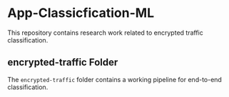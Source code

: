 # App-Classicfication-ML

This repository contains research work related to encrypted traffic classification.

## encrypted-traffic Folder

The `encrypted-traffic` folder contains a working pipeline for end-to-end classification.
